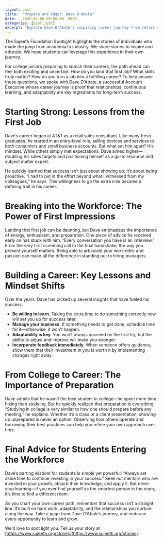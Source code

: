 ```yaml
---
layout: post
title:  "Prepare and Adapt: Dave D'Abate"
date:   2025-03-06 00:00:00 -0600
categories: [spotlight]
excerpt: "Explore Dave D'Abate's inspiring career journey from retail sales consultant at AT&T to Account Executive. Learn how relationships, continuous learning, and adaptability helped him succeed. Discover practical tips for students on building experience, embracing challenges, and navigating their career paths effectively."
---
```

The Sujeeth Foundation Spotlight highlights the stories of individuals who made the jump from academia to industry.  We share stories to inspire and educate.  We hope students can leverage this experience in their own journey.

For college juniors preparing to launch their careers, the path ahead can feel both exciting and uncertain. How do you land that first job? What skills truly matter? How do you turn a job into a fulfilling career? To help answer these questions, we spoke with Dave D'Abate, a successful Account Executive whose career journey is proof that relationships, continuous learning, and adaptability are key ingredients for long-term success.

# Starting Strong: Lessons from the First Job
Dave’s career began at AT&T as a retail sales consultant. Like many fresh graduates, he started in an entry-level role, selling devices and services to both consumers and small business accounts. But what set him apart? His mindset. While others simply met expectations, Dave aimed higher—doubling his sales targets and positioning himself as a go-to resource and subject matter expert.

He quickly learned that success isn’t just about showing up; it’s about being proactive. “I had to put in the effort beyond what I witnessed from my colleagues,” he says. This willingness to go the extra mile became a defining trait in his career.

# Breaking into the Workforce: The Power of First Impressions
Landing that first job can be daunting, but Dave emphasizes the importance of energy, enthusiasm, and preparation. One piece of advice he received early on has stuck with him: “Every conversation you have is an interview.” From the very first screening call to the final handshake, the way you present yourself matters. Being able to articulate your work ethic and passion can make all the difference in standing out to hiring managers.

# Building a Career: Key Lessons and Mindset Shifts
Over the years, Dave has picked up several insights that have fueled his success:
- **Be willing to learn.** Taking the extra time to do something correctly now will set you up for success later.
- **Manage your business.** If something needs to get done, schedule time for it—otherwise, it won’t happen.
- **Adaptability is key.** You won’t always succeed on the first try, but the ability to adjust and improve will make you stronger.
- **Incorporate feedback immediately.** When someone offers guidance, show them that their investment in you is worth it by implementing changes right away.

# From College to Career: The Importance of Preparation
Dave admits that he wasn’t the best student in college—he spent more time hiking than studying. But he quickly realized that preparation is everything. “Studying in college is very similar to how one should prepare before any meeting,” he explains. Whether it’s a class or a client presentation, showing up unprepared is never an option. Observing how others operate and borrowing their best practices can help you refine your own approach over time.

# Final Advice for Students Entering the Workforce
Dave’s parting wisdom for students is simple yet powerful: “Always set aside time to continue investing in your success.” Seek out mentors who are invested in your growth, absorb their knowledge, and apply it. But never stop learning—if you ever find yourself as the smartest person in the room, it’s time to find a different room.

As you chart your own career path, remember that success isn’t a straight line. It’s built on hard work, adaptability, and the relationships you nurture along the way. Take a page from Dave D'Abate’s journey, and embrace every opportunity to learn and grow.

We'd love to spot light you.  Tell us your story at [https://www.sujeeth.org/stories](https://www.sujeeth.org/stories).
